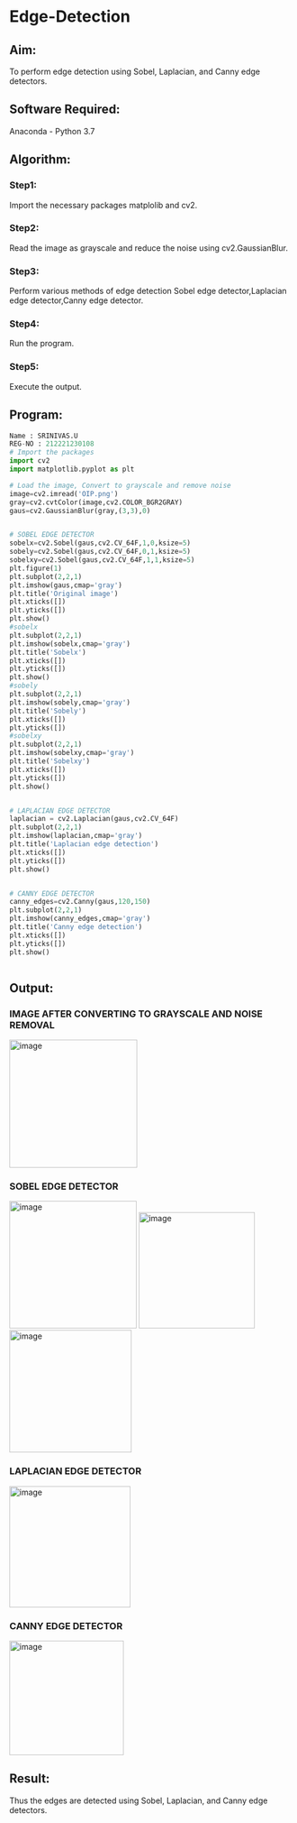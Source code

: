 # Edge-Detection
## Aim:
To perform edge detection using Sobel, Laplacian, and Canny edge detectors.

## Software Required:
Anaconda - Python 3.7

## Algorithm:
### Step1:
Import the necessary packages matplolib and cv2.
<br>


### Step2:
Read the image as grayscale and reduce the noise using cv2.GaussianBlur.
<br>

### Step3:
Perform various methods of edge detection Sobel edge detector,Laplacian edge detector,Canny edge detector.
<br>

### Step4:
Run the program.
<br>

### Step5:

Execute the output.
 
## Program:

``` Python
Name : SRINIVAS.U 
REG-NO : 212221230108
# Import the packages
import cv2
import matplotlib.pyplot as plt

# Load the image, Convert to grayscale and remove noise
image=cv2.imread('OIP.png')
gray=cv2.cvtColor(image,cv2.COLOR_BGR2GRAY)
gaus=cv2.GaussianBlur(gray,(3,3),0)


# SOBEL EDGE DETECTOR
sobelx=cv2.Sobel(gaus,cv2.CV_64F,1,0,ksize=5)
sobely=cv2.Sobel(gaus,cv2.CV_64F,0,1,ksize=5)
sobelxy=cv2.Sobel(gaus,cv2.CV_64F,1,1,ksize=5)
plt.figure(1)
plt.subplot(2,2,1)
plt.imshow(gaus,cmap='gray')
plt.title('Original image')
plt.xticks([])
plt.yticks([])
plt.show()
#sobelx
plt.subplot(2,2,1)
plt.imshow(sobelx,cmap='gray')
plt.title('Sobelx')
plt.xticks([])
plt.yticks([])
plt.show()
#sobely
plt.subplot(2,2,1)
plt.imshow(sobely,cmap='gray')
plt.title('Sobely')
plt.xticks([])
plt.yticks([])
#sobelxy
plt.subplot(2,2,1)
plt.imshow(sobelxy,cmap='gray')
plt.title('Sobelxy')
plt.xticks([])
plt.yticks([])
plt.show()


# LAPLACIAN EDGE DETECTOR
laplacian = cv2.Laplacian(gaus,cv2.CV_64F)
plt.subplot(2,2,1)
plt.imshow(laplacian,cmap='gray')
plt.title('Laplacian edge detection')
plt.xticks([])
plt.yticks([])
plt.show()


# CANNY EDGE DETECTOR
canny_edges=cv2.Canny(gaus,120,150)
plt.subplot(2,2,1)
plt.imshow(canny_edges,cmap='gray')
plt.title('Canny edge detection')
plt.xticks([])
plt.yticks([])
plt.show()



```
## Output:
### IMAGE AFTER CONVERTING TO GRAYSCALE AND NOISE REMOVAL
<img width="227" alt="image" src="https://user-images.githubusercontent.com/93427183/231413255-7dc23090-954e-4d91-b155-e2e000b1d362.png">


### SOBEL EDGE DETECTOR

<img width="226" alt="image" src="https://user-images.githubusercontent.com/93427183/231413737-271073a3-437c-4c8f-b8ac-09c0f258046b.png">


<img width="206" alt="image" src="https://user-images.githubusercontent.com/93427183/231413666-c88a5aef-3117-4eb8-9b4d-377da394e77a.png">

<img width="217" alt="image" src="https://user-images.githubusercontent.com/93427183/231413857-ceb1ba21-e58f-49f2-8be7-2d6b8de2f700.png">



### LAPLACIAN EDGE DETECTOR

<img width="215" alt="image" src="https://user-images.githubusercontent.com/93427183/231413943-cf4ad695-a6ed-4c6e-974d-229452a6bb90.png">


### CANNY EDGE DETECTOR

<img width="203" alt="image" src="https://user-images.githubusercontent.com/93427183/231414021-068305a2-7cc8-4455-b23f-260ff0e3e31a.png">


## Result:
Thus the edges are detected using Sobel, Laplacian, and Canny edge detectors.
